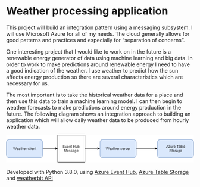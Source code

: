 # Weather processing application

This project will build an integration pattern using a messaging subsystem. I will use Microsoft
Azure for all of my needs. The cloud generally allows for good patterns and practices and especially for
“separation of concerns”.

One interesting project that I would like to work on in the future is a renewable energy generator of data using
machine learning and big data. In order to work to make predictions around renewable energy I need
to have a good indication of the weather.
I use weather to predict how the sun affects energy production so there are several characteristics which are
necessary for us.

The most important is to take the historical weather data for a place and then use this data to train
a machine learning model. I can then begin to weather forecasts to make predictions around energy
production in the future.
The following diagram shows an integration approach to building an application which will allow daily
weather data to be produced from hourly weather data.

![Diagram](Diagram.png)

Developed with Python 3.8.0, using [Azure Event Hub](https://azure.microsoft.com/en-gb/services/event-hubs/), [Azure Table Storage](https://azure.microsoft.com/en-gb/services/storage/tables/) and [weatherbit API](https://weatherbit.io)